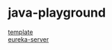 # java-playground
[template](https://github.com/CreatureOX/java-playground/tree/master/template)   
[eureka-server](https://github.com/CreatureOX/java-playground/tree/master/eureka-server)
